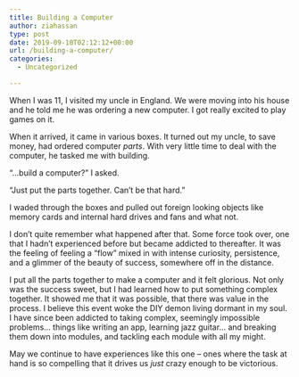 ```yaml
---
title: Building a Computer
author: ziahassan
type: post
date: 2019-09-10T02:12:12+00:00
url: /building-a-computer/
categories:
  - Uncategorized

---
```

When I was 11, I visited my uncle in England. We were moving into his house and he told me he was ordering a new computer. I got really excited to play games on it.

When it arrived, it came in various boxes. It turned out my uncle, to save money, had ordered computer _parts_. With very little time to deal with the computer, he tasked me with building.

“…build a computer?” I asked.

“Just put the parts together. Can’t be that hard.”

I waded through the boxes and pulled out foreign looking objects like memory cards and internal hard drives and fans and what not.

I don’t quite remember what happened after that. Some force took over, one that I hadn’t experienced before but became addicted to thereafter. It was the feeling of feeling a “flow” mixed in with intense curiosity, persistence, and a glimmer of the beauty of success, somewhere off in the distance.

I put all the parts together to make a computer and it felt glorious. Not only was the success sweet, but I had learned how to put something complex together. It showed me that it was possible, that there was value in the process. I believe this event woke the DIY demon living dormant in my soul. I have since been addicted to taking complex, seemingly impossible problems&#8230; things like writing an app, learning jazz guitar&#8230; and breaking them down into modules, and tackling each module with all my might.

May we continue to have experiences like this one &#8211; ones where the task at hand is so compelling that it drives us _just_ crazy enough to be victorious.